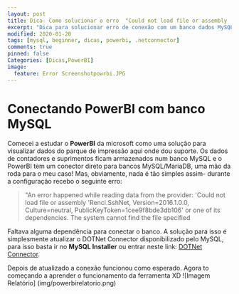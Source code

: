 ```yaml
---
layout: post
title: Dica- Como solucionar o erro  "Could not load file or assembly 'Renci.SshNe'" no PowerBI.
excerpt: "Dica para solucionar erro de conexão com um banco dados MySQL ao PowerBI. "
modified: 2020-01-20
tags: [mysql, beginner, dicas, powerbi, .netconnector]
comments: true
pinned: false
Categories: [Dicas,PowerBI]
image:
  feature: Error Screenshotpowrbi.JPG
---
```

# Conectando PowerBI com banco MySQL 

Comecei a estudar o **PowerBI** da microsoft como uma solução para visualizar dados do parque de impressão aqui onde dou suporte. Os dados de contadores e suprimentos ficam armazenados num banco MySQL e o PowerBI tem um conector direto para bancos MySQL/MariaDB, uma mão da roda para o meu caso! Mas, obviamente, nada é tão simples assim- durante a configuração recebo o seguinte erro:

>"An error happened while reading data from the provider: 'Could not load file or assembly 'Renci.SshNet, Version=2016.1.0.0, Culture=neutral, PublicKeyToken=1cee9f8bde3db106' or one of its dependencies. The system cannot find the file specified

Faltava alguma dependência para conectar o banco. A solução para isso é simplesmente atualizar o DOTNet Connector disponibilizado pelo MySQL, para isso basta ir no **MySQL Installer** ou entrar neste link: [DOTNet Connector](https://dev.mysql.com/downloads/connector/net/).

Depois de atualizado a conexão funcionou como esperado. Agora to começando a aprender o funcionamento da ferramenta XD
![Imagem Relatório] (img/powerbirelatorio.png)